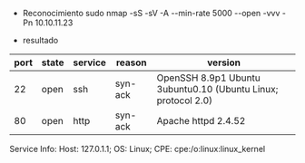 * Reconocimiento
sudo nmap -sS -sV -A --min-rate 5000 --open -vvv -Pn 10.10.11.23

* resultado

| port | state | service | reason | version |
|------|-------|---------|--------|---------|
| 22 | open | ssh |  syn-ack | OpenSSH 8.9p1 Ubuntu 3ubuntu0.10 (Ubuntu Linux; protocol 2.0) |
| 80 | open | http |  syn-ack | Apache httpd 2.4.52 |

 Service Info: Host: 127.0.1.1; OS: Linux; CPE: cpe:/o:linux:linux_kernel 

